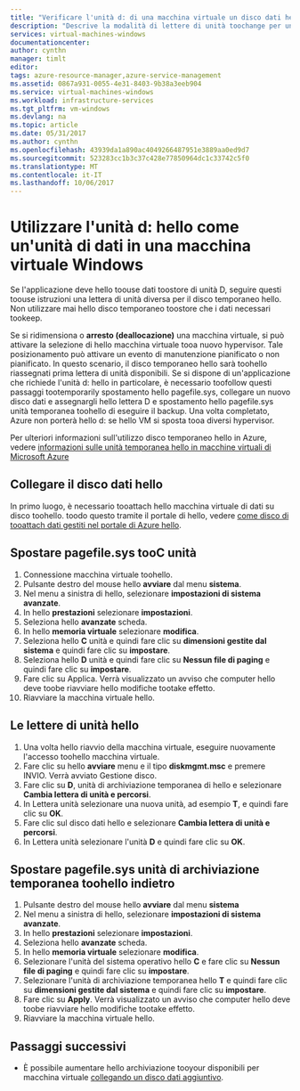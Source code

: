 ```yaml
---
title: "Verificare l'unità d: di una macchina virtuale un disco dati hello | Documenti Microsoft"
description: "Descrive la modalità di lettere di unità toochange per una macchina virtuale Windows in modo che è possibile utilizzare l'unità d: hello come un'unità dati."
services: virtual-machines-windows
documentationcenter: 
author: cynthn
manager: timlt
editor: 
tags: azure-resource-manager,azure-service-management
ms.assetid: 0867a931-0055-4e31-8403-9b38a3eeb904
ms.service: virtual-machines-windows
ms.workload: infrastructure-services
ms.tgt_pltfrm: vm-windows
ms.devlang: na
ms.topic: article
ms.date: 05/31/2017
ms.author: cynthn
ms.openlocfilehash: 43939da1a890ac4049266487951e3889aa0ed9d7
ms.sourcegitcommit: 523283cc1b3c37c428e77850964dc1c33742c5f0
ms.translationtype: MT
ms.contentlocale: it-IT
ms.lasthandoff: 10/06/2017
---
```

# <a name="use-hello-d-drive-as-a-data-drive-on-a-windows-vm"></a>Utilizzare l'unità d: hello come un'unità di dati in una macchina virtuale Windows
Se l'applicazione deve hello toouse dati toostore di unità D, seguire questi toouse istruzioni una lettera di unità diversa per il disco temporaneo hello. Non utilizzare mai hello disco temporaneo toostore che i dati necessari tookeep.

Se si ridimensiona o **arresto (deallocazione)** una macchina virtuale, si può attivare la selezione di hello macchina virtuale tooa nuovo hypervisor. Tale posizionamento può attivare un evento di manutenzione pianificato o non pianificato. In questo scenario, il disco temporaneo hello sarà toohello riassegnati prima lettera di unità disponibili. Se si dispone di un'applicazione che richiede l'unità d: hello in particolare, è necessario toofollow questi passaggi tootemporarily spostamento hello pagefile.sys, collegare un nuovo disco dati e assegnargli hello lettera D e spostamento hello pagefile.sys unità temporanea toohello di eseguire il backup. Una volta completato, Azure non porterà hello d: se hello VM si sposta tooa diversi hypervisor.

Per ulteriori informazioni sull'utilizzo disco temporaneo hello in Azure, vedere [informazioni sulle unità temporanea hello in macchine virtuali di Microsoft Azure](https://blogs.msdn.microsoft.com/mast/2013/12/06/understanding-the-temporary-drive-on-windows-azure-virtual-machines/)

## <a name="attach-hello-data-disk"></a>Collegare il disco dati hello
In primo luogo, è necessario tooattach hello macchina virtuale di dati su disco toohello. toodo questo tramite il portale di hello, vedere [come disco di tooattach dati gestiti nel portale di Azure hello](attach-managed-disk-portal.md).

## <a name="temporarily-move-pagefilesys-tooc-drive"></a>Spostare pagefile.sys tooC unità
1. Connessione macchina virtuale toohello. 
2. Pulsante destro del mouse hello **avviare** dal menu **sistema**.
3. Nel menu a sinistra di hello, selezionare **impostazioni di sistema avanzate**.
4. In hello **prestazioni** selezionare **impostazioni**.
5. Seleziona hello **avanzate** scheda.
6. In hello **memoria virtuale** selezionare **modifica**.
7. Seleziona hello **C** unità e quindi fare clic su **dimensioni gestite dal sistema** e quindi fare clic su **impostare**.
8. Seleziona hello **D** unità e quindi fare clic su **Nessun file di paging** e quindi fare clic su **impostare**.
9. Fare clic su Applica. Verrà visualizzato un avviso che computer hello deve toobe riavviare hello modifiche tootake effetto.
10. Riavviare la macchina virtuale hello.

## <a name="change-hello-drive-letters"></a>Le lettere di unità hello
1. Una volta hello riavvio della macchina virtuale, eseguire nuovamente l'accesso toohello macchina virtuale.
2. Fare clic su hello **avviare** menu e il tipo **diskmgmt.msc** e premere INVIO. Verrà avviato Gestione disco.
3. Fare clic su **D**, unità di archiviazione temporanea di hello e selezionare **Cambia lettera di unità e percorsi**.
4. In Lettera unità selezionare una nuova unità, ad esempio **T**, e quindi fare clic su **OK**. 
5. Fare clic sul disco dati hello e selezionare **Cambia lettera di unità e percorsi**.
6. In Lettera unità selezionare l'unità **D** e quindi fare clic su **OK**. 

## <a name="move-pagefilesys-back-toohello-temporary-storage-drive"></a>Spostare pagefile.sys unità di archiviazione temporanea toohello indietro
1. Pulsante destro del mouse hello **avviare** dal menu **sistema**
2. Nel menu a sinistra di hello, selezionare **impostazioni di sistema avanzate**.
3. In hello **prestazioni** selezionare **impostazioni**.
4. Seleziona hello **avanzate** scheda.
5. In hello **memoria virtuale** selezionare **modifica**.
6. Selezionare l'unità del sistema operativo hello **C** e fare clic su **Nessun file di paging** e quindi fare clic su **impostare**.
7. Selezionare l'unità di archiviazione temporanea hello **T** e quindi fare clic su **dimensioni gestite dal sistema** e quindi fare clic su **impostare**.
8. Fare clic su **Apply**. Verrà visualizzato un avviso che computer hello deve toobe riavviare hello modifiche tootake effetto.
9. Riavviare la macchina virtuale hello.

## <a name="next-steps"></a>Passaggi successivi
* È possibile aumentare hello archiviazione tooyour disponibili per macchina virtuale [collegando un disco dati aggiuntivo](attach-managed-disk-portal.md).

